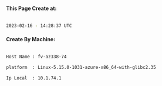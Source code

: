 
   
#### This Page Create at:

```bash

2023-02-16 - 14:28:37 UTC

```

#### Create By Machine:

```bash

Host Name : fv-az338-74

platform  : Linux-5.15.0-1031-azure-x86_64-with-glibc2.35

Ip Local  : 10.1.74.1

```

